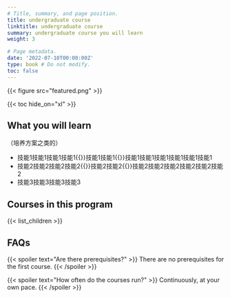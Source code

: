 ```yaml
---
# Title, summary, and page position.
title: undergraduate course
linktitle: undergraduate course
summary: undergraduate course you will learn
weight: 3

# Page metadata.
date: '2022-07-10T00:00:00Z'
type: book # Do not modify.
toc: false
---
```

{{< figure src="featured.png" >}}  

{{< toc hide_on="xl" >}}

## What you will learn

（培养方案之类的）
- 技能1技能1技能1技能1{{<hl>}}技能1技能1{{<hl>}}技能1技能1技能1技能1技能1技能1
- 技能2技能2技能2技能2{{<hl>}}技能2技能2{{<hl>}}技能2技能2技能2技能2技能2技能2
- 技能3技能3技能3技能3

## Courses in this program

{{< list_children >}}

## FAQs

{{< spoiler text="Are there prerequisites?" >}}
There are no prerequisites for the first course.
{{< /spoiler >}}

{{< spoiler text="How often do the courses run?" >}}
Continuously, at your own pace.
{{< /spoiler >}}